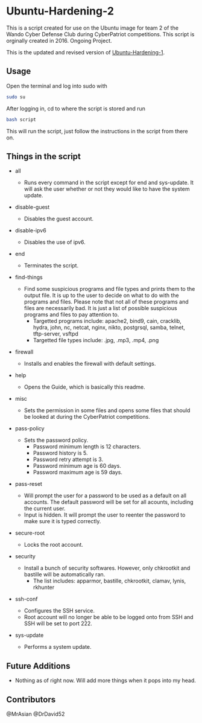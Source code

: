 # Ubuntu-Hardening-2

This is a script created for use on the Ubuntu image for team 2 of the Wando Cyber Defense Club during CyberPatriot competitions. This script is orginally created in 2016. Ongoing Project.

This is the updated and revised version of [Ubuntu-Hardening-1](https://github.com/MrAsian/Ubuntu-Hardening-1).

Usage
-----

Open the terminal and log into sudo with

```bash
sudo su
```

After logging in, cd to where the script is stored and run

```bash
bash script
```

This will run the script, just follow the instructions in the script from there on.

Things in the script
--------------------

- all
  - Runs every command in the script except for end and sys-update. It will ask the user whether or not they would like to have the system update.

- disable-guest
  - Disables the guest account.

- disable-ipv6
  - Disables the use of ipv6.

- end
  - Terminates the script.

- find-things
  - Find some suspicious programs and file types and prints them to the output file. It is up to the user to decide on what to do with the programs and files. Please note that not all of these programs and files are necessarily bad. It is just a list of possible suspicious programs and files to pay attention to.
    - Targetted programs include:
        apache2, bind9, cain, cracklib, hydra, john, nc, netcat, nginx, nikto, postgrsql, samba, telnet, tftp-server, vsftpd
    - Targetted file types include:
       .jpg, .mp3, .mp4, .png

- firewall
  - Installs and enables the firewall with default settings.

- help
  - Opens the Guide, which is basically this readme.

- misc
  - Sets the permission in some files and opens some files that should be looked at during the CyberPatriot competitions.

- pass-policy
  - Sets the password policy.
    - Password minimum length is 12 characters.
    - Password history is 5.
    - Password retry attempt is 3.
    - Password minimum age is 60 days.
    - Password maximum age is 59 days.

- pass-reset
  - Will prompt the user for a password to be used as a default on all accounts. The default password will be set for all acounts, including the current user.
  - Input is hidden. It will prompt the user to reenter the password to make sure it is typed correctly.

- secure-root
  - Locks the root account.

- security
  - Install a bunch of security softwares. However, only chkrootkit and bastille will be automatically ran.
    - The list includes:
        apparmor, bastille, chkrootkit, clamav, lynis, rkhunter

- ssh-conf
  - Configures the SSH service.
  - Root account will no longer be able to be logged onto from SSH and SSH will be set to port 222.

- sys-update
  - Performs a system update.

Future Additions
----------------

- Nothing as of right now. Will add more things when it pops into my head.

Contributors
------------
@MrAsian @DrDavid52
